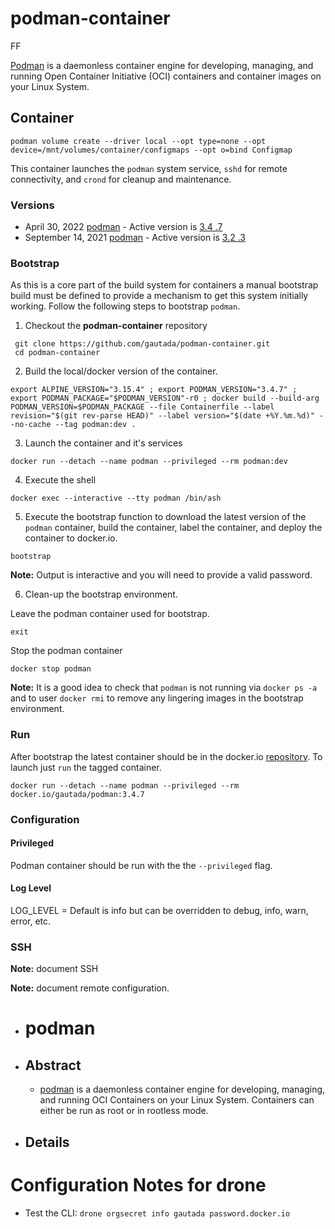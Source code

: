 # podman-container

FF

[Podman](https://podman.io) is a daemonless container engine for developing, managing, and running Open Container Initiative (OCI) containers and container images on your Linux System.  

## Container

```
podman volume create --driver local --opt type=none --opt device=/mnt/volumes/container/configmaps --opt o=bind Configmap
```


This container launches the `podman` system service, `sshd` for remote connectivity, and `crond` for cleanup and maintenance.
 
### Versions

- April 30, 2022 [podman](https://podman.io/releases/) - Active version is [3.4 .7](https://pkgs.alpinelinux.org/packages?name=podman&branch=3.15)
- September 14, 2021 [podman](https://podman.io/releases/) - Active version is [3.2 .3](https://pkgs.alpinelinux.org/packages?name=podman&branch=edge)

### Bootstrap

As this is a core part of the build system for containers a manual bootstrap build must be defined to provide a mechanism to get this system initially working. Follow the following steps to bootstrap `podman`.

1. Checkout the **podman-container** repository
```
 git clone https://github.com/gautada/podman-container.git
 cd podman-container
```

2. Build the local/docker version of the container.
```
export ALPINE_VERSION="3.15.4" ; export PODMAN_VERSION="3.4.7" ; export PODMAN_PACKAGE="$PODMAN_VERSION"-r0 ; docker build --build-arg PODMAN_VERSION=$PODMAN_PACKAGE --file Containerfile --label revision="$(git rev-parse HEAD)" --label version="$(date +%Y.%m.%d)" --no-cache --tag podman:dev .
```

3. Launch the container and it's services
```
docker run --detach --name podman --privileged --rm podman:dev
```

4. Execute the shell
```
docker exec --interactive --tty podman /bin/ash
```

5. Execute the bootstrap function to download the latest version of the `podman` container, build the container, label the container, and deploy the container to docker.io.
```
bootstrap
```
**Note:** Output is interactive and you will need to provide a valid password.

6. Clean-up the bootstrap environment.

Leave the podman container used for bootstrap.
```
exit
```

Stop the podman container
```
docker stop podman
```

**Note:** It is a good idea to check that `podman` is not running via `docker ps -a` and to user `docker rmi` to remove any lingering images in the bootstrap environment.

### Run

After bootstrap the latest container should be in the docker.io [repository](https://hub.docker.com/repository/docker/gautada/podman/general). To launch just `run` the tagged container.

```
docker run --detach --name podman --privileged --rm docker.io/gautada/podman:3.4.7
``` 

### Configuration

#### Privileged

Podman container should be run with the the `--privileged` flag. 

#### Log Level

LOG_LEVEL = Default is info but can be overridden to debug, info, warn, error, etc. 

### SSH

**Note:** document SSH

**Note:** document remote configuration.    
 

- # podman
- ## Abstract
	- [podman](https://podman.io) is a daemonless container engine for developing, managing, and running OCI Containers on your Linux System. Containers can either be run as root or in rootless mode.
- ## Details

# Configuration Notes for drone

- Test the CLI: `drone orgsecret info gautada password.docker.io`
